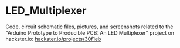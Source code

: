 # LED_Multiplexer
Code, circuit schematic files, pictures, and screenshots related to the "Arduino Prototype to Producible PCB: An LED Multiplexer" project on hackster.io: [hackster.io/projects/30f1eb](https://hackster.io/projects/30f1eb)
